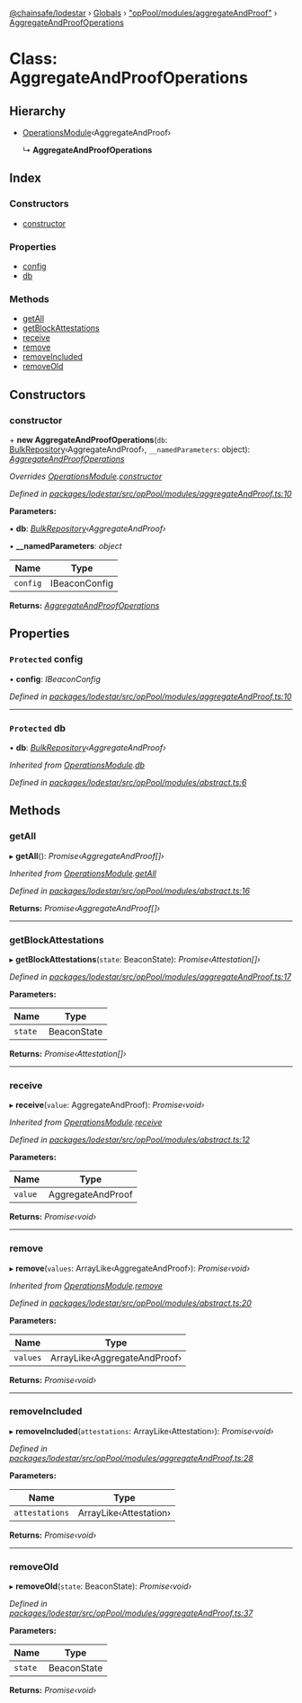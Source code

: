 [@chainsafe/lodestar](../README.md) › [Globals](../globals.md) › ["opPool/modules/aggregateAndProof"](../modules/_oppool_modules_aggregateandproof_.md) › [AggregateAndProofOperations](_oppool_modules_aggregateandproof_.aggregateandproofoperations.md)

# Class: AggregateAndProofOperations

## Hierarchy

* [OperationsModule](_oppool_modules_abstract_.operationsmodule.md)‹AggregateAndProof›

  ↳ **AggregateAndProofOperations**

## Index

### Constructors

* [constructor](_oppool_modules_aggregateandproof_.aggregateandproofoperations.md#constructor)

### Properties

* [config](_oppool_modules_aggregateandproof_.aggregateandproofoperations.md#protected-config)
* [db](_oppool_modules_aggregateandproof_.aggregateandproofoperations.md#protected-db)

### Methods

* [getAll](_oppool_modules_aggregateandproof_.aggregateandproofoperations.md#getall)
* [getBlockAttestations](_oppool_modules_aggregateandproof_.aggregateandproofoperations.md#getblockattestations)
* [receive](_oppool_modules_aggregateandproof_.aggregateandproofoperations.md#receive)
* [remove](_oppool_modules_aggregateandproof_.aggregateandproofoperations.md#remove)
* [removeIncluded](_oppool_modules_aggregateandproof_.aggregateandproofoperations.md#removeincluded)
* [removeOld](_oppool_modules_aggregateandproof_.aggregateandproofoperations.md#removeold)

## Constructors

###  constructor

\+ **new AggregateAndProofOperations**(`db`: [BulkRepository](_db_api_beacon_repository_.bulkrepository.md)‹AggregateAndProof›, `__namedParameters`: object): *[AggregateAndProofOperations](_oppool_modules_aggregateandproof_.aggregateandproofoperations.md)*

*Overrides [OperationsModule](_oppool_modules_abstract_.operationsmodule.md).[constructor](_oppool_modules_abstract_.operationsmodule.md#constructor)*

*Defined in [packages/lodestar/src/opPool/modules/aggregateAndProof.ts:10](https://github.com/ChainSafe/lodestar/blob/2fb982b/packages/lodestar/src/opPool/modules/aggregateAndProof.ts#L10)*

**Parameters:**

▪ **db**: *[BulkRepository](_db_api_beacon_repository_.bulkrepository.md)‹AggregateAndProof›*

▪ **__namedParameters**: *object*

Name | Type |
------ | ------ |
`config` | IBeaconConfig |

**Returns:** *[AggregateAndProofOperations](_oppool_modules_aggregateandproof_.aggregateandproofoperations.md)*

## Properties

### `Protected` config

• **config**: *IBeaconConfig*

*Defined in [packages/lodestar/src/opPool/modules/aggregateAndProof.ts:10](https://github.com/ChainSafe/lodestar/blob/2fb982b/packages/lodestar/src/opPool/modules/aggregateAndProof.ts#L10)*

___

### `Protected` db

• **db**: *[BulkRepository](_db_api_beacon_repository_.bulkrepository.md)‹AggregateAndProof›*

*Inherited from [OperationsModule](_oppool_modules_abstract_.operationsmodule.md).[db](_oppool_modules_abstract_.operationsmodule.md#protected-db)*

*Defined in [packages/lodestar/src/opPool/modules/abstract.ts:6](https://github.com/ChainSafe/lodestar/blob/2fb982b/packages/lodestar/src/opPool/modules/abstract.ts#L6)*

## Methods

###  getAll

▸ **getAll**(): *Promise‹AggregateAndProof[]›*

*Inherited from [OperationsModule](_oppool_modules_abstract_.operationsmodule.md).[getAll](_oppool_modules_abstract_.operationsmodule.md#getall)*

*Defined in [packages/lodestar/src/opPool/modules/abstract.ts:16](https://github.com/ChainSafe/lodestar/blob/2fb982b/packages/lodestar/src/opPool/modules/abstract.ts#L16)*

**Returns:** *Promise‹AggregateAndProof[]›*

___

###  getBlockAttestations

▸ **getBlockAttestations**(`state`: BeaconState): *Promise‹Attestation[]›*

*Defined in [packages/lodestar/src/opPool/modules/aggregateAndProof.ts:17](https://github.com/ChainSafe/lodestar/blob/2fb982b/packages/lodestar/src/opPool/modules/aggregateAndProof.ts#L17)*

**Parameters:**

Name | Type |
------ | ------ |
`state` | BeaconState |

**Returns:** *Promise‹Attestation[]›*

___

###  receive

▸ **receive**(`value`: AggregateAndProof): *Promise‹void›*

*Inherited from [OperationsModule](_oppool_modules_abstract_.operationsmodule.md).[receive](_oppool_modules_abstract_.operationsmodule.md#receive)*

*Defined in [packages/lodestar/src/opPool/modules/abstract.ts:12](https://github.com/ChainSafe/lodestar/blob/2fb982b/packages/lodestar/src/opPool/modules/abstract.ts#L12)*

**Parameters:**

Name | Type |
------ | ------ |
`value` | AggregateAndProof |

**Returns:** *Promise‹void›*

___

###  remove

▸ **remove**(`values`: ArrayLike‹AggregateAndProof›): *Promise‹void›*

*Inherited from [OperationsModule](_oppool_modules_abstract_.operationsmodule.md).[remove](_oppool_modules_abstract_.operationsmodule.md#remove)*

*Defined in [packages/lodestar/src/opPool/modules/abstract.ts:20](https://github.com/ChainSafe/lodestar/blob/2fb982b/packages/lodestar/src/opPool/modules/abstract.ts#L20)*

**Parameters:**

Name | Type |
------ | ------ |
`values` | ArrayLike‹AggregateAndProof› |

**Returns:** *Promise‹void›*

___

###  removeIncluded

▸ **removeIncluded**(`attestations`: ArrayLike‹Attestation›): *Promise‹void›*

*Defined in [packages/lodestar/src/opPool/modules/aggregateAndProof.ts:28](https://github.com/ChainSafe/lodestar/blob/2fb982b/packages/lodestar/src/opPool/modules/aggregateAndProof.ts#L28)*

**Parameters:**

Name | Type |
------ | ------ |
`attestations` | ArrayLike‹Attestation› |

**Returns:** *Promise‹void›*

___

###  removeOld

▸ **removeOld**(`state`: BeaconState): *Promise‹void›*

*Defined in [packages/lodestar/src/opPool/modules/aggregateAndProof.ts:37](https://github.com/ChainSafe/lodestar/blob/2fb982b/packages/lodestar/src/opPool/modules/aggregateAndProof.ts#L37)*

**Parameters:**

Name | Type |
------ | ------ |
`state` | BeaconState |

**Returns:** *Promise‹void›*
